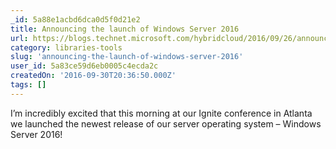```yaml
---
_id: 5a88e1acbd6dca0d5f0d21e2
title: Announcing the launch of Windows Server 2016
url: https://blogs.technet.microsoft.com/hybridcloud/2016/09/26/announcing-the-launch-of-windows-server-2016/
category: libraries-tools
slug: 'announcing-the-launch-of-windows-server-2016'
user_id: 5a83ce59d6eb0005c4ecda2c
createdOn: '2016-09-30T20:36:50.000Z'
tags: []
---
```


I’m incredibly excited that this morning at our Ignite conference in Atlanta we launched the newest release of our server operating system – Windows Server 2016! 
